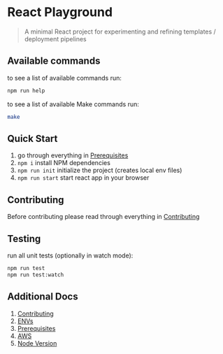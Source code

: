 React Playground
===

> A minimal React project for experimenting and refining templates / deployment pipelines

Available commands
--- 

to see a list of available commands run:
```bash
npm run help
```

to see a list of available Make commands run:
```bash
make
```

Quick Start
---

 1. go through everything in [Prerequisites](docs/prerequisites.md)
 2. ``npm i`` install NPM dependencies
 3. ``npm run init`` initialize the project (creates local env files)
 4. ``npm run start`` start react app in your browser

Contributing
---

Before contributing please read through everything in [Contributing](docs/contributing.md)

Testing
---

run all unit tests (optionally in watch mode):
```bash
npm run test
npm run test:watch
```

Additional Docs
---

 1. [Contributing](docs/contributing.md)
 2. [ENVs](docs/envs.md)
 3. [Prerequisites](docs/prerequisites.md)
 4. [AWS](docs/aws.md)
 5. [Node Version](docs/node-version.md)
